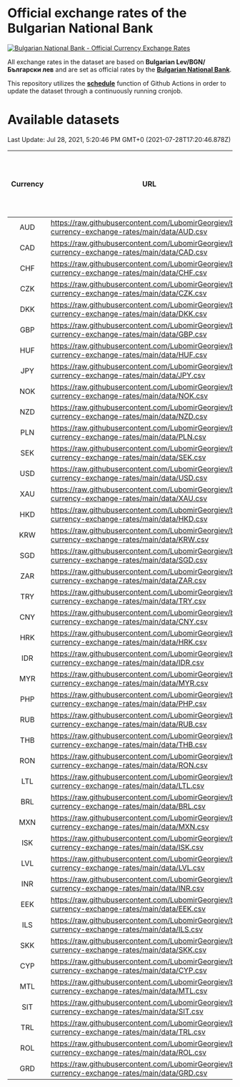 # Official exchange rates of the Bulgarian National Bank

[![Bulgarian National Bank - Official Currency Exchange Rates](https://github.com/LubomirGeorgiev/bnb-currency-exchange-rates/actions/workflows/update-rates.yml/badge.svg?branch=main)](https://github.com/LubomirGeorgiev/bnb-currency-exchange-rates/actions/workflows/update-rates.yml)

All exchange rates in the dataset are based on **Bulgarian Lev/BGN/Български лев** and are set as official rates by the [**Bulgarian National Bank**](https://www.bnb.bg/Statistics/StExternalSector/StExchangeRates/StERForeignCurrencies/index.htm?toLang=_EN).

This repository utilizes the [**schedule**](https://docs.github.com/en/actions/reference/events-that-trigger-workflows) function of Github Actions in order to update the dataset through a continuously running cronjob.

# Available datasets

<!-- START LINKS (DO NOT EVER FU*ING DELETE THIS COMMENT FOR THE LOVE OF YOUR LIFE!!! IF YOU ARE CURIOS HOW IT WORKS, YOU CAN HAVE A LOOK AT ./src/updateReadme.ts) -->

Last Update: Jul 28, 2021, 5:20:46 PM GMT+0 (2021-07-28T17:20:46.878Z)

| Currency | URL                                                                                             | Number of records | Number of missing days that were filled in |
| :------: | ----------------------------------------------------------------------------------------------- | :---------------: | :----------------------------------------: |
|   AUD    | https://raw.githubusercontent.com/LubomirGeorgiev/bnb-currency-exchange-rates/main/data/AUD.csv |       7830        |                    2406                    |
|   CAD    | https://raw.githubusercontent.com/LubomirGeorgiev/bnb-currency-exchange-rates/main/data/CAD.csv |       7830        |                    2406                    |
|   CHF    | https://raw.githubusercontent.com/LubomirGeorgiev/bnb-currency-exchange-rates/main/data/CHF.csv |       7830        |                    2406                    |
|   CZK    | https://raw.githubusercontent.com/LubomirGeorgiev/bnb-currency-exchange-rates/main/data/CZK.csv |       7830        |                    2406                    |
|   DKK    | https://raw.githubusercontent.com/LubomirGeorgiev/bnb-currency-exchange-rates/main/data/DKK.csv |       7830        |                    2406                    |
|   GBP    | https://raw.githubusercontent.com/LubomirGeorgiev/bnb-currency-exchange-rates/main/data/GBP.csv |       7830        |                    2406                    |
|   HUF    | https://raw.githubusercontent.com/LubomirGeorgiev/bnb-currency-exchange-rates/main/data/HUF.csv |       7830        |                    2406                    |
|   JPY    | https://raw.githubusercontent.com/LubomirGeorgiev/bnb-currency-exchange-rates/main/data/JPY.csv |       7830        |                    2406                    |
|   NOK    | https://raw.githubusercontent.com/LubomirGeorgiev/bnb-currency-exchange-rates/main/data/NOK.csv |       7830        |                    2406                    |
|   NZD    | https://raw.githubusercontent.com/LubomirGeorgiev/bnb-currency-exchange-rates/main/data/NZD.csv |       7830        |                    2406                    |
|   PLN    | https://raw.githubusercontent.com/LubomirGeorgiev/bnb-currency-exchange-rates/main/data/PLN.csv |       7830        |                    2406                    |
|   SEK    | https://raw.githubusercontent.com/LubomirGeorgiev/bnb-currency-exchange-rates/main/data/SEK.csv |       7830        |                    2406                    |
|   USD    | https://raw.githubusercontent.com/LubomirGeorgiev/bnb-currency-exchange-rates/main/data/USD.csv |       7830        |                    2406                    |
|   XAU    | https://raw.githubusercontent.com/LubomirGeorgiev/bnb-currency-exchange-rates/main/data/XAU.csv |       7829        |                    2407                    |
|   HKD    | https://raw.githubusercontent.com/LubomirGeorgiev/bnb-currency-exchange-rates/main/data/HKD.csv |       7528        |                    2315                    |
|   KRW    | https://raw.githubusercontent.com/LubomirGeorgiev/bnb-currency-exchange-rates/main/data/KRW.csv |       7528        |                    2315                    |
|   SGD    | https://raw.githubusercontent.com/LubomirGeorgiev/bnb-currency-exchange-rates/main/data/SGD.csv |       7528        |                    2315                    |
|   ZAR    | https://raw.githubusercontent.com/LubomirGeorgiev/bnb-currency-exchange-rates/main/data/ZAR.csv |       7528        |                    2315                    |
|   TRY    | https://raw.githubusercontent.com/LubomirGeorgiev/bnb-currency-exchange-rates/main/data/TRY.csv |       6018        |                    1853                    |
|   CNY    | https://raw.githubusercontent.com/LubomirGeorgiev/bnb-currency-exchange-rates/main/data/CNY.csv |       5898        |                    1817                    |
|   HRK    | https://raw.githubusercontent.com/LubomirGeorgiev/bnb-currency-exchange-rates/main/data/HRK.csv |       5898        |                    1817                    |
|   IDR    | https://raw.githubusercontent.com/LubomirGeorgiev/bnb-currency-exchange-rates/main/data/IDR.csv |       5898        |                    1817                    |
|   MYR    | https://raw.githubusercontent.com/LubomirGeorgiev/bnb-currency-exchange-rates/main/data/MYR.csv |       5898        |                    1817                    |
|   PHP    | https://raw.githubusercontent.com/LubomirGeorgiev/bnb-currency-exchange-rates/main/data/PHP.csv |       5898        |                    1817                    |
|   RUB    | https://raw.githubusercontent.com/LubomirGeorgiev/bnb-currency-exchange-rates/main/data/RUB.csv |       5898        |                    1817                    |
|   THB    | https://raw.githubusercontent.com/LubomirGeorgiev/bnb-currency-exchange-rates/main/data/THB.csv |       5898        |                    1817                    |
|   RON    | https://raw.githubusercontent.com/LubomirGeorgiev/bnb-currency-exchange-rates/main/data/RON.csv |       5839        |                    1799                    |
|   LTL    | https://raw.githubusercontent.com/LubomirGeorgiev/bnb-currency-exchange-rates/main/data/LTL.csv |       5141        |                    1570                    |
|   BRL    | https://raw.githubusercontent.com/LubomirGeorgiev/bnb-currency-exchange-rates/main/data/BRL.csv |       4928        |                    1520                    |
|   MXN    | https://raw.githubusercontent.com/LubomirGeorgiev/bnb-currency-exchange-rates/main/data/MXN.csv |       4928        |                    1520                    |
|   ISK    | https://raw.githubusercontent.com/LubomirGeorgiev/bnb-currency-exchange-rates/main/data/ISK.csv |       4839        |                    1493                    |
|   LVL    | https://raw.githubusercontent.com/LubomirGeorgiev/bnb-currency-exchange-rates/main/data/LVL.csv |       4782        |                    1462                    |
|   INR    | https://raw.githubusercontent.com/LubomirGeorgiev/bnb-currency-exchange-rates/main/data/INR.csv |       4559        |                    1404                    |
|   EEK    | https://raw.githubusercontent.com/LubomirGeorgiev/bnb-currency-exchange-rates/main/data/EEK.csv |       3994        |                    1220                    |
|   ILS    | https://raw.githubusercontent.com/LubomirGeorgiev/bnb-currency-exchange-rates/main/data/ILS.csv |       3833        |                    1183                    |
|   SKK    | https://raw.githubusercontent.com/LubomirGeorgiev/bnb-currency-exchange-rates/main/data/SKK.csv |       2964        |                    906                     |
|   CYP    | https://raw.githubusercontent.com/LubomirGeorgiev/bnb-currency-exchange-rates/main/data/CYP.csv |       2898        |                    882                     |
|   MTL    | https://raw.githubusercontent.com/LubomirGeorgiev/bnb-currency-exchange-rates/main/data/MTL.csv |       2596        |                    791                     |
|   SIT    | https://raw.githubusercontent.com/LubomirGeorgiev/bnb-currency-exchange-rates/main/data/SIT.csv |       2536        |                    772                     |
|   TRL    | https://raw.githubusercontent.com/LubomirGeorgiev/bnb-currency-exchange-rates/main/data/TRL.csv |       1810        |                    551                     |
|   ROL    | https://raw.githubusercontent.com/LubomirGeorgiev/bnb-currency-exchange-rates/main/data/ROL.csv |       1689        |                    516                     |
|   GRD    | https://raw.githubusercontent.com/LubomirGeorgiev/bnb-currency-exchange-rates/main/data/GRD.csv |        361        |                    109                     |

<!-- END LINKS (DO NOT EVER FU*ING DELETE THIS COMMENT FOR THE LOVE OF YOUR LIFE!!! IF YOU ARE CURIOS HOW IT WORKS, YOU CAN HAVE A LOOK AT ./src/updateReadme.ts) -->
